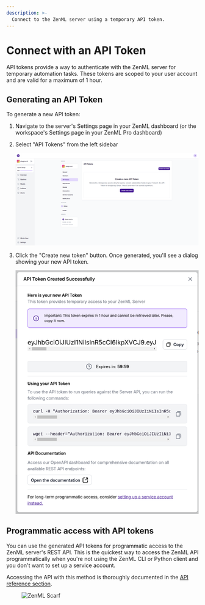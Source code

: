```yaml
---
description: >-
  Connect to the ZenML server using a temporary API token.
---
```


# Connect with an API Token

API tokens provide a way to authenticate with the ZenML server for temporary automation tasks. These tokens are scoped to your user account and are valid for a maximum of 1 hour.

## Generating an API Token

To generate a new API token:

1. Navigate to the server's Settings page in your ZenML dashboard (or the workspace's Settings page in your ZenML Pro dashboard)
2. Select "API Tokens" from the left sidebar

    ![API Tokens](../../../.gitbook/assets/zenml-oss-api-token-01.png)

3. Click the "Create new token" button. Once generated, you'll see a dialog showing your new API token. 

    ![API Tokens](../../../.gitbook/assets/zenml-oss-api-token-02.png)

## Programmatic access with API tokens

You can use the generated API tokens for programmatic access to the ZenML server's REST API. This is the quickest way to access the ZenML API programmatically when you're not using the ZenML CLI or Python client and you don't want to set up a service account.

Accessing the API with this method is thoroughly documented in the [API reference section](../../../reference/api-reference.md#using-a-short-lived-api-token).


<!-- For scarf -->
<figure><img alt="ZenML Scarf" referrerpolicy="no-referrer-when-downgrade" src="https://static.scarf.sh/a.png?x-pxid=f0b4f458-0a54-4fcd-aa95-d5ee424815bc" /></figure>


